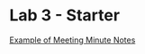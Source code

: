 # Lab 3 - Starter
[Example of Meeting Minute Notes](https://hbaobaid00.github.io/sp24-cse110-lab3/)
